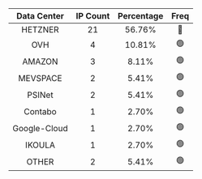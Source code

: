 | Data Center | IP Count | Percentage | Freq |
|:------------:|:--------:|:-----------:|:-----:|
| HETZNER | 21 | 56.76% | 🔴 |
| OVH | 4 | 10.81% | 🟢 |
| AMAZON | 3 | 8.11% | 🟢 |
| MEVSPACE | 2 | 5.41% | 🟢 |
| PSINet | 2 | 5.41% | 🟢 |
| Contabo | 1 | 2.70% | 🟢 |
| Google-Cloud | 1 | 2.70% | 🟢 |
| IKOULA | 1 | 2.70% | 🟢 |
| OTHER | 2 | 5.41% | 🟢 |